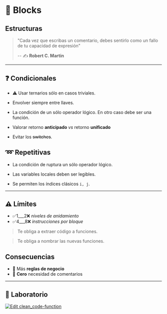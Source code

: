 # 📜 Blocks

## Estructuras


> "Cada vez que escribas un comentario, debes sentirlo como un fallo de tu capacidad de expresión"
>
> -- ✍️ **Robert C. Martin**

---

## ❓ Condicionales

- ⚠️ Usar ternarios sólo en casos triviales.

- Envolver siempre entre llaves.

- La condición de un sólo operador lógico. En otro caso debe ser una función.

- Valorar retorno **anticipado** _vs_ retorno **unificado**

- Evitar los ~~switches~~.

## ➿ Repetitivas

- La condición de ruptura un sólo operador lógico.

- Las variables locales deben ser legibles.

- Se permiten los índices clásicos `i, j`.

---

## ⚠️ Límites

- ✅1___2❌ _niveles de anidamiento_
- ✅4___8❌ _instrucciones por bloque_

> Te obliga a extraer código a funciones.

> Te obliga a nombrar las nuevas funciones.

## Consecuencias

- 💼 Más **reglas de negocio**
- 💬 **Cero** necesidad de comentarios

---

## 📝 Laboratorio

[![Edit clean_code-function](https://codesandbox.io/static/img/play-codesandbox.svg)](https://codesandbox.io/s/cleancode-functions-jp49h?fontsize=14&hidenavigation=1&module=%2Fsrc%2Fblocks%2Fprimes.js&previewwindow=tests&theme=dark)